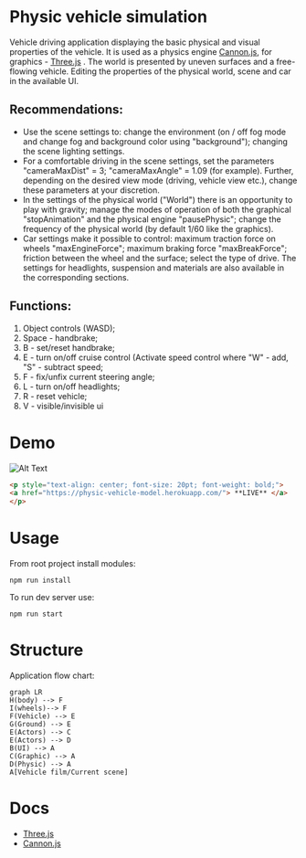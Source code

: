 ﻿
# Physic vehicle simulation 

Vehicle driving application displaying the basic physical and visual properties of the vehicle. It is used as a physics engine [Cannon.js](https://schteppe.github.io/cannon.js/), for graphics - [Three.js](https://threejs.org/) . 
The world is presented by uneven surfaces and a free-flowing vehicle. Editing the properties of the physical world, scene and car in the available UI.

## Recommendations: 
- Use the scene settings to: change the environment (on / off fog mode and change fog and background color using "background"); changing the scene lighting settings.
- For a comfortable driving in the scene settings, set the parameters "cameraMaxDist" = 3; "cameraMaxAngle" = 1.09 (for example). Further, depending on the desired view mode (driving, vehicle view etc.), change these parameters at your discretion.
- In the settings of the physical world ("World") there is an opportunity to play with gravity; manage the modes of operation of both the graphical "stopAnimation" and the physical engine "pausePhysic"; change the frequency of the physical world (by default 1/60 like the graphics).
- Car settings make it possible to control: maximum traction force on wheels "maxEngineForce"; maximum braking force "maxBreakForce"; friction between the wheel and the surface; select the type of drive. The settings for headlights, suspension and materials are also available in the corresponding sections.

## Functions:
1. Object controls (WASD);
2. Space - handbrake;
3. B - set/reset handbrake;
4. E - turn on/off cruise control (Activate speed control where "W" - add, "S" - subtract speed;
5. F - fix/unfix current steering angle; 
6. L - turn on/off headlights;
7. R - reset vehicle;
8. V - visible/invisible ui

# Demo 
 ![Alt Text](/gif/intro.gif)

``` html
<p style="text-align: center; font-size: 20pt; font-weight: bold;"> 
<a href="https://physic-vehicle-model.herokuapp.com/"> **LIVE** </a>
</p>
```
 


# Usage 
From root project install modules:

    npm run install
    
To run dev server use: 

    npm run start

# Structure 
Application flow chart:

```mermaid
graph LR
H(body) --> F
I(wheels)--> F
F(Vehicle) --> E
G(Ground) --> E
E(Actors) --> C
E(Actors) --> D
B(UI) --> A
C(Graphic) --> A
D(Physic) --> A
A[Vehicle film/Current scene]
```

# Docs 

- [Three.js](https://threejs.org/) 
- [Cannon.js](https://schteppe.github.io/cannon.js/)



